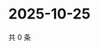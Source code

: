 # 2025-10-25

共 0 条

<!-- BEGIN ZHIHUQUESTIONS -->
<!-- 最后更新时间 Sat Oct 25 2025 21:17:16 GMT+0800 (China Standard Time) -->

<!-- END ZHIHUQUESTIONS -->
